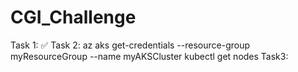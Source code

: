 # CGI_Challenge

Task 1: ✅
Task 2: 
az aks get-credentials --resource-group myResourceGroup --name myAKSCluster
kubectl get nodes
Task3:
